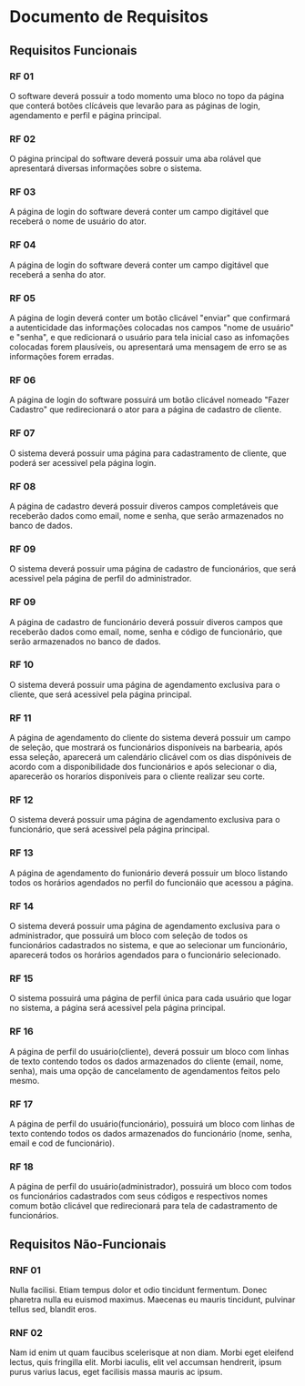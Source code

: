 # Documento de Requisitos

## Requisitos Funcionais

### RF 01

O software deverá possuir a todo momento uma bloco no topo da página que conterá botões clícáveis que levarão para as páginas de login, agendamento e perfil e página principal.

### RF 02

O página principal do software deverá possuir uma aba rolável que apresentará diversas informações sobre o sistema.

### RF 03

A página de login do software deverá conter um campo digitável que receberá o nome de usuário do ator.

### RF 04

A página de login do software deverá conter um campo digitável que receberá a senha do ator.

### RF 05

A página de login deverá conter um botão clicável "enviar" que confirmará a autenticidade das informações colocadas nos campos "nome de usuário" e "senha", e que redicionará o usuário para tela inicial caso as infomações colocadas forem plausíveis, ou apresentará uma mensagem de erro se as informações forem erradas.

### RF 06

A página de login do software possuirá um botão clicável nomeado "Fazer Cadastro" que redirecionará o ator para a página de cadastro de cliente.

### RF 07

O sistema deverá possuir uma página para cadastramento de cliente, que poderá ser acessivel pela página login.

### RF 08

A página de cadastro deverá possuir diveros campos completáveis que receberão dados como email, nome e senha, que serão armazenados no banco de dados.

### RF 09

O sistema deverá possuir uma página de cadastro de funcionários, que será acessivel pela página de perfil do administrador.

### RF 09

A página de cadastro de funcionário deverá possuir diveros campos que receberão dados como email, nome, senha e código de funcionário, que serão armazenados no banco de dados.

### RF 10

O sistema deverá possuir uma página de agendamento exclusiva para o cliente, que será acessivel pela página principal.

### RF 11

A página de agendamento do cliente do sistema deverá possuir um campo de seleção, que mostrará os funcionários disponíveis na barbearia, após essa seleção, aparecerá um calendário clicável com os dias dispóniveis de acordo com a disponibilidade dos funcionários e após selecionar o dia, aparecerão os horaríos disponíveis para o cliente realizar seu corte.

### RF 12

O sistema deverá possuir uma página de agendamento exclusiva para o funcionário, que será acessivel pela página principal.

### RF 13

A página de agendamento do funionário deverá possuir um bloco listando todos os horários agendados no perfil do funcionáio que acessou a página.

### RF 14

O sistema deverá possuir uma página de agendamento exclusiva para o administrador, que possuirá um bloco com seleção de todos os funcionários cadastrados no sistema, e que ao selecionar um funcionário, aparecerá todos os horários agendados para o funcionário selecionado.

### RF 15

O sistema possuirá uma página de perfil única para cada usuário que logar no sistema, a página será acessivel pela página principal.

### RF 16

A página de perfil do usuário(cliente), deverá possuir um bloco com linhas de texto contendo todos os dados armazenados do cliente (email, nome, senha), mais uma opção de cancelamento de agendamentos feitos pelo mesmo.

### RF 17

A página de perfil do usuário(funcionário), possuirá um bloco com linhas de texto contendo todos os dados armazenados do funcionário (nome, senha, email e cod de funcionário).

### RF 18

A página de perfil do usuário(administrador), possuirá um bloco com todos os funcionários cadastrados com seus códigos e respectivos nomes comum botão clicável que redirecionará para tela de cadastramento de funcionários.

## Requisitos Não-Funcionais

### RNF 01

Nulla facilisi. Etiam tempus dolor et odio tincidunt fermentum. Donec pharetra nulla eu euismod maximus. Maecenas eu mauris tincidunt, pulvinar tellus sed, blandit eros.

### RNF 02

Nam id enim ut quam faucibus scelerisque at non diam. Morbi eget eleifend lectus, quis fringilla elit. Morbi iaculis, elit vel accumsan hendrerit, ipsum purus varius lacus, eget facilisis massa mauris ac ipsum.
